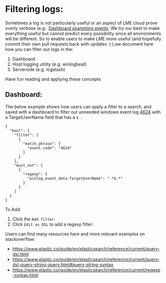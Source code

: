 # Filtering logs:
 
Sometimes a log is not particularly useful or an aspect of LME cloud prove overly verbose (e.g.: [Dashboard spamming events](https://github.com/cisagov/LME/issues/22). We try our best to make everything useful but cannot predict every possibility since all environments will be different. So to enable users to make LME more useful (and hopefully commit their own pull requests back with updates :) ),we document here how you can filter out logs in the:

1. Dashboard
2. Host logging utility (e.g. winlogbeat)
3. Serverside (e.g. logstash)

Have fun reading and applying these concepts 

## Dashboard:

The below example shows how users can apply a filter to a search, and saved with a dashboard to filter out unneeded windows event log [4624](https://www.ultimatewindowssecurity.com/securitylog/encyclopedia/event.aspx?eventID=4624) with a TargetUserName field that has a `$ `. 
```
{
  "bool": {
    "filter": [
      {
        "match_phrase": {
          "event.code": "4624"
        }
      }
    ],
    "must_not": [
      {
        "regexp": {
          "winlog.event_data.TargetUserName": ".*$.*"
        }
      }
    ]
  }
}
```

To Add:
1. Click the `Add filter`:
2. Click `Edit as DSL` to add a regexp filter:

Users can find many resources here and more relevant examples on stackoverflow:
 - https://www.elastic.co/guide/en/elasticsearch/reference/current/query-dsl.html
 - https://www.elastic.co/guide/en/elasticsearch/reference/current/query-dsl-query-string-query.html#query-string-syntax
 - https://www.elastic.co/guide/en/elasticsearch/reference/current/regexp-syntax.html
```
